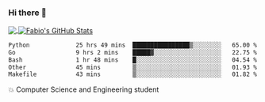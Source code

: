 ### Hi there 👋
<a href="https://github.com/fabiovincenzi/fabiovincenzi">
  <img align="center" src="https://github-readme-stats.vercel.app/api/top-langs/?username=fabiovincenzi&title_color=ffffff&text_color=c9cacc&icon_color=2bbc8a&bg_color=1d1f21&langs_count=3" />
</a>
<a href="https://github.com/fabiovincenzi/fabiovincenzi">
  <img align="center" src="https://github-readme-stats.vercel.app/api?username=fabiovincenzi&show_icons=true&line_height=27&count_private=true&title_color=ffffff&text_color=c9cacc&icon_color=2bbc8a&bg_color=1d1f21" alt="Fabio's GitHub Stats" />
</a>
<!--START_SECTION:waka-->

```txt
Python             25 hrs 49 mins  ████████████████▒░░░░░░░░   65.00 %
Go                 9 hrs 2 mins    █████▓░░░░░░░░░░░░░░░░░░░   22.75 %
Bash               1 hr 48 mins    █░░░░░░░░░░░░░░░░░░░░░░░░   04.54 %
Other              45 mins         ▒░░░░░░░░░░░░░░░░░░░░░░░░   01.93 %
Makefile           43 mins         ▒░░░░░░░░░░░░░░░░░░░░░░░░   01.82 %
```

<!--END_SECTION:waka-->

:boom: Computer Science and Engineering student
